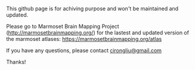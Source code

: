 This github page is for achiving purpose and won't be maintained and updated. 


Please go to Marmoset Brain Mapping Project (http://marmosetbrainmapping.org/) for the lastest and updated version of the marmoset atlases:
https://marmosetbrainmapping.org/atlas


If you have any questions, please contact cirongliu@gmail.com

Thanks!
